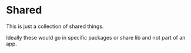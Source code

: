 #  Shared

This is just a collection of shared things.

Ideally these would go in specific packages or share lib and not part of an app.



